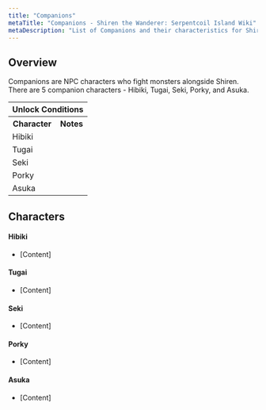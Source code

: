```yaml
---
title: "Companions"
metaTitle: "Companions - Shiren the Wanderer: Serpentcoil Island Wiki"
metaDescription: "List of Companions and their characteristics for Shiren the Wanderer: The Mystery Dungeon of Serpentcoil Island."
---
```


## Overview

Companions are NPC characters who fight monsters alongside Shiren.<br/>There are 5 companion characters - Hibiki, Tugai, Seki, Porky, and Asuka.

<table id="monsterList" class="pageLinksTable">
  <tr>
    <th colspan="2">Unlock Conditions</th>
  </tr>
  <tr>
    <th>Character</th>
    <th>Notes</th>
  </tr>
  <tr>
    <td class="priceTableName">Hibiki</td>
    <td class="leftText"></td>
  </tr>
  <tr>
    <td class="priceTableName">Tugai</td>
    <td class="leftText"></td>
  </tr>
  <tr>
    <td class="priceTableName">Seki</td>
    <td class="leftText"></td>
  </tr>
  <tr>
    <td class="priceTableName">Porky</td>
    <td class="leftText"></td>
  </tr>
  <tr>
    <td class="priceTableName">Asuka</td>
    <td class="leftText"></td>
  </tr>
</table>

## Characters

#### Hibiki

- [Content]

#### Tugai

- [Content]

#### Seki

- [Content]

#### Porky

- [Content]

#### Asuka

- [Content]
